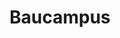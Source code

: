 ---
title: Baucampus 
dateMonthYear: April 10, 2023
description:  Chief Technology Officer @ Baucampus. 
    A fancy title for doing some fun tech stuff and implementing innovative things I learn at Uni in a real life context.
type: page
topic: project
link: "https://www.baucampus.de"
---